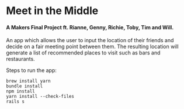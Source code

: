 
# Meet in the Middle

#### A Makers Final Project ft. Rianne, Genny, Richie, Toby, Tim and Will. 

An app which allows the user to input the location of their friends and decide on a fair meeting point between them. The resulting location will generate a list of recommended places to visit such as bars and restaurants. 

Steps to run the app:

`brew install yarn`  
`bundle install`  
`npm install`  
`yarn install --check-files`  
`rails s`  
